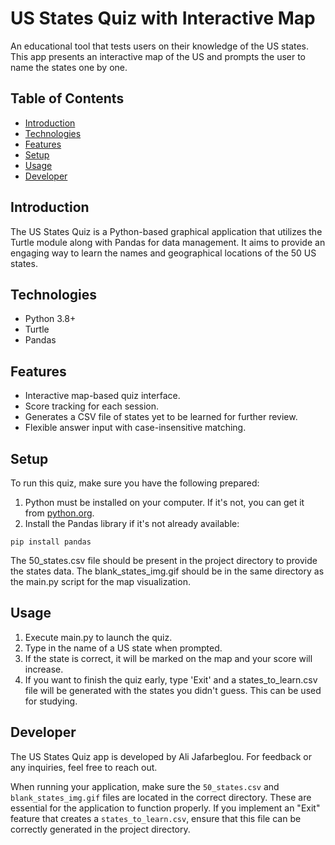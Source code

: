 # US States Quiz with Interactive Map

An educational tool that tests users on their knowledge of the US states. This app presents an interactive map of the US and prompts the user to name the states one by one.

## Table of Contents

- [Introduction](#introduction)
- [Technologies](#technologies)
- [Features](#features)
- [Setup](#setup)
- [Usage](#usage)
- [Developer](#developer)

## Introduction

The US States Quiz is a Python-based graphical application that utilizes the Turtle module along with Pandas for data management. It aims to provide an engaging way to learn the names and geographical locations of the 50 US states.

## Technologies

- Python 3.8+
- Turtle
- Pandas

## Features

- Interactive map-based quiz interface.
- Score tracking for each session.
- Generates a CSV file of states yet to be learned for further review.
- Flexible answer input with case-insensitive matching.

## Setup

To run this quiz, make sure you have the following prepared:

1. Python must be installed on your computer. If it's not, you can get it from [python.org](https://www.python.org/downloads/).
2. Install the Pandas library if it's not already available:
```shell
pip install pandas
```
The 50_states.csv file should be present in the project directory to provide the states data.
The blank_states_img.gif should be in the same directory as the main.py script for the map visualization.

## Usage
1. Execute main.py to launch the quiz.
2. Type in the name of a US state when prompted.
3. If the state is correct, it will be marked on the map and your score will increase.
4. If you want to finish the quiz early, type 'Exit' and a states_to_learn.csv file will be generated with the states you didn't guess. This can be used for studying.


## Developer
The US States Quiz app is developed by Ali Jafarbeglou. For feedback or any inquiries, feel free to reach out.


When running your application, make sure the `50_states.csv` and `blank_states_img.gif` files are located in the correct directory. These are essential for the application to function properly. If you implement an "Exit" feature that creates a `states_to_learn.csv`, ensure that this file can be correctly generated in the project directory.
